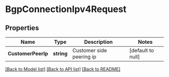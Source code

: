 # BgpConnectionIpv4Request

## Properties
Name | Type | Description | Notes
------------ | ------------- | ------------- | -------------
**CustomerPeerIp** | **string** | Customer side peering ip | [default to null]

[[Back to Model list]](../README.md#documentation-for-models) [[Back to API list]](../README.md#documentation-for-api-endpoints) [[Back to README]](../README.md)

